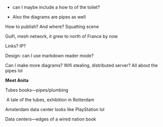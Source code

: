 - can I maybe include a how to of the toilet?

- Also the diagrams are pipes as well



How to publish? And where? Squatting scene



Guifi, mesh network, it grew to north of France by now



Links? IP?



Design: can I use markdown reader mode?



Can I make more diagrams? Wifi stealing, distributed server? All about the pipes lol



**Meet Anita**



Tubes books—pipes/plumbing

​	A tale of the tubes, exhibition in Rotterdam



Amsterdam data center looks like PlayStation lol



Data centers—edges of a wired nation book